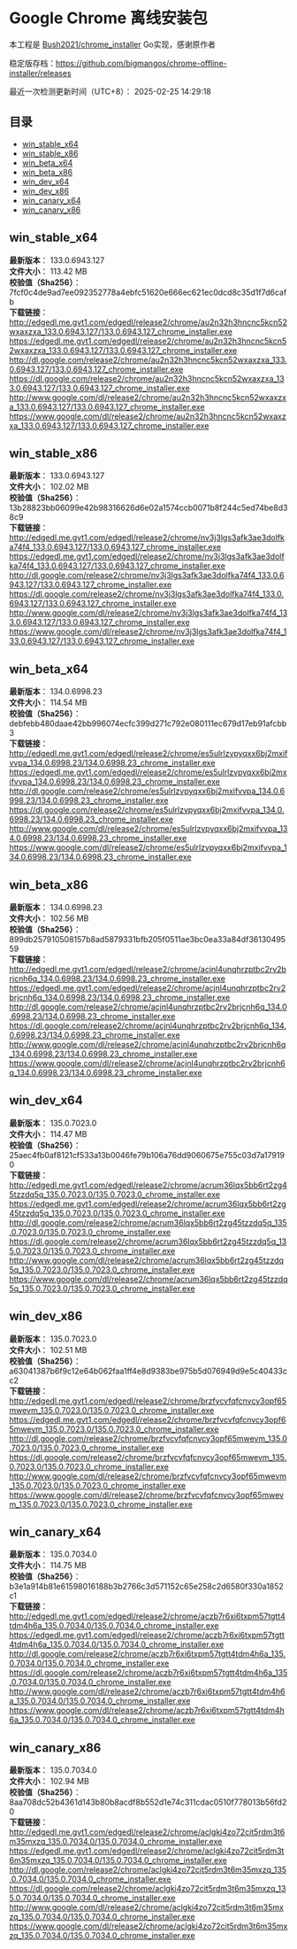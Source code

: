 # Google Chrome 离线安装包
本工程是 [Bush2021/chrome_installer](https://github.com/Bush2021/chrome_installer) Go实现，感谢原作者

稳定版存档：<https://github.com/bigmangos/chrome-offline-installer/releases>

最近一次检测更新时间（UTC+8）：
2025-02-25 14:29:18

## 目录
* [win_stable_x64](https://github.com/bigmangos/chrome-offline-installer?tab=readme-ov-file#win_stable_x64)
* [win_stable_x86](https://github.com/bigmangos/chrome-offline-installer?tab=readme-ov-file#win_stable_x86)
* [win_beta_x64](https://github.com/bigmangos/chrome-offline-installer?tab=readme-ov-file#win_beta_x64)
* [win_beta_x86](https://github.com/bigmangos/chrome-offline-installer?tab=readme-ov-file#win_beta_x86)
* [win_dev_x64](https://github.com/bigmangos/chrome-offline-installer?tab=readme-ov-file#win_dev_x64)
* [win_dev_x86](https://github.com/bigmangos/chrome-offline-installer?tab=readme-ov-file#win_dev_x86)
* [win_canary_x64](https://github.com/bigmangos/chrome-offline-installer?tab=readme-ov-file#win_canary_x64)
* [win_canary_x86](https://github.com/bigmangos/chrome-offline-installer?tab=readme-ov-file#win_canary_x86)

## win_stable_x64
**最新版本**： 133.0.6943.127  
**文件大小**： 113.42 MB  
**校验值（Sha256）**： 7fcf0c4de9ad7ee092352778a4ebfc51620e666ec621ec0dcd8c35d1f7d6cafb  
**下载链接**：
http://edgedl.me.gvt1.com/edgedl/release2/chrome/au2n32h3hncnc5kcn52wxaxzxa_133.0.6943.127/133.0.6943.127_chrome_installer.exe
https://edgedl.me.gvt1.com/edgedl/release2/chrome/au2n32h3hncnc5kcn52wxaxzxa_133.0.6943.127/133.0.6943.127_chrome_installer.exe
http://dl.google.com/release2/chrome/au2n32h3hncnc5kcn52wxaxzxa_133.0.6943.127/133.0.6943.127_chrome_installer.exe
https://dl.google.com/release2/chrome/au2n32h3hncnc5kcn52wxaxzxa_133.0.6943.127/133.0.6943.127_chrome_installer.exe
http://www.google.com/dl/release2/chrome/au2n32h3hncnc5kcn52wxaxzxa_133.0.6943.127/133.0.6943.127_chrome_installer.exe
https://www.google.com/dl/release2/chrome/au2n32h3hncnc5kcn52wxaxzxa_133.0.6943.127/133.0.6943.127_chrome_installer.exe
## win_stable_x86
**最新版本**： 133.0.6943.127  
**文件大小**： 102.02 MB  
**校验值（Sha256）**： 13b28823bb06099e42b98316626d6e02a1574ccb0071b8f244c5ed74be8d38c9  
**下载链接**：
http://edgedl.me.gvt1.com/edgedl/release2/chrome/nv3j3lgs3afk3ae3dolfka74f4_133.0.6943.127/133.0.6943.127_chrome_installer.exe
https://edgedl.me.gvt1.com/edgedl/release2/chrome/nv3j3lgs3afk3ae3dolfka74f4_133.0.6943.127/133.0.6943.127_chrome_installer.exe
http://dl.google.com/release2/chrome/nv3j3lgs3afk3ae3dolfka74f4_133.0.6943.127/133.0.6943.127_chrome_installer.exe
https://dl.google.com/release2/chrome/nv3j3lgs3afk3ae3dolfka74f4_133.0.6943.127/133.0.6943.127_chrome_installer.exe
http://www.google.com/dl/release2/chrome/nv3j3lgs3afk3ae3dolfka74f4_133.0.6943.127/133.0.6943.127_chrome_installer.exe
https://www.google.com/dl/release2/chrome/nv3j3lgs3afk3ae3dolfka74f4_133.0.6943.127/133.0.6943.127_chrome_installer.exe
## win_beta_x64
**最新版本**： 134.0.6998.23  
**文件大小**： 114.54 MB  
**校验值（Sha256）**： debfebb480daae42bb996074ecfc399d271c792e080111ec679d17eb91afcbb3  
**下载链接**：
http://edgedl.me.gvt1.com/edgedl/release2/chrome/es5ulrlzvpyqxx6bj2mxifvvpa_134.0.6998.23/134.0.6998.23_chrome_installer.exe
https://edgedl.me.gvt1.com/edgedl/release2/chrome/es5ulrlzvpyqxx6bj2mxifvvpa_134.0.6998.23/134.0.6998.23_chrome_installer.exe
http://dl.google.com/release2/chrome/es5ulrlzvpyqxx6bj2mxifvvpa_134.0.6998.23/134.0.6998.23_chrome_installer.exe
https://dl.google.com/release2/chrome/es5ulrlzvpyqxx6bj2mxifvvpa_134.0.6998.23/134.0.6998.23_chrome_installer.exe
http://www.google.com/dl/release2/chrome/es5ulrlzvpyqxx6bj2mxifvvpa_134.0.6998.23/134.0.6998.23_chrome_installer.exe
https://www.google.com/dl/release2/chrome/es5ulrlzvpyqxx6bj2mxifvvpa_134.0.6998.23/134.0.6998.23_chrome_installer.exe
## win_beta_x86
**最新版本**： 134.0.6998.23  
**文件大小**： 102.56 MB  
**校验值（Sha256）**： 899db257910508157b8ad5879331bfb205f0511ae3bc0ea33a84df3613049559  
**下载链接**：
http://edgedl.me.gvt1.com/edgedl/release2/chrome/acjnl4unqhrzptbc2rv2brjcnh6q_134.0.6998.23/134.0.6998.23_chrome_installer.exe
https://edgedl.me.gvt1.com/edgedl/release2/chrome/acjnl4unqhrzptbc2rv2brjcnh6q_134.0.6998.23/134.0.6998.23_chrome_installer.exe
http://dl.google.com/release2/chrome/acjnl4unqhrzptbc2rv2brjcnh6q_134.0.6998.23/134.0.6998.23_chrome_installer.exe
https://dl.google.com/release2/chrome/acjnl4unqhrzptbc2rv2brjcnh6q_134.0.6998.23/134.0.6998.23_chrome_installer.exe
http://www.google.com/dl/release2/chrome/acjnl4unqhrzptbc2rv2brjcnh6q_134.0.6998.23/134.0.6998.23_chrome_installer.exe
https://www.google.com/dl/release2/chrome/acjnl4unqhrzptbc2rv2brjcnh6q_134.0.6998.23/134.0.6998.23_chrome_installer.exe
## win_dev_x64
**最新版本**： 135.0.7023.0  
**文件大小**： 114.47 MB  
**校验值（Sha256）**： 25aec4fb0af8121cf533a13b0046fe79b106a76dd9060675e755c03d7a179190  
**下载链接**：
http://edgedl.me.gvt1.com/edgedl/release2/chrome/acrum36lqx5bb6rt2zg45tzzdq5q_135.0.7023.0/135.0.7023.0_chrome_installer.exe
https://edgedl.me.gvt1.com/edgedl/release2/chrome/acrum36lqx5bb6rt2zg45tzzdq5q_135.0.7023.0/135.0.7023.0_chrome_installer.exe
http://dl.google.com/release2/chrome/acrum36lqx5bb6rt2zg45tzzdq5q_135.0.7023.0/135.0.7023.0_chrome_installer.exe
https://dl.google.com/release2/chrome/acrum36lqx5bb6rt2zg45tzzdq5q_135.0.7023.0/135.0.7023.0_chrome_installer.exe
http://www.google.com/dl/release2/chrome/acrum36lqx5bb6rt2zg45tzzdq5q_135.0.7023.0/135.0.7023.0_chrome_installer.exe
https://www.google.com/dl/release2/chrome/acrum36lqx5bb6rt2zg45tzzdq5q_135.0.7023.0/135.0.7023.0_chrome_installer.exe
## win_dev_x86
**最新版本**： 135.0.7023.0  
**文件大小**： 102.51 MB  
**校验值（Sha256）**： a63041387b6f9c12e64b062faa1ff4e8d9383be975b5d076949d9e5c40433cc2  
**下载链接**：
http://edgedl.me.gvt1.com/edgedl/release2/chrome/brzfvcvfqfcnvcy3opf65mwevm_135.0.7023.0/135.0.7023.0_chrome_installer.exe
https://edgedl.me.gvt1.com/edgedl/release2/chrome/brzfvcvfqfcnvcy3opf65mwevm_135.0.7023.0/135.0.7023.0_chrome_installer.exe
http://dl.google.com/release2/chrome/brzfvcvfqfcnvcy3opf65mwevm_135.0.7023.0/135.0.7023.0_chrome_installer.exe
https://dl.google.com/release2/chrome/brzfvcvfqfcnvcy3opf65mwevm_135.0.7023.0/135.0.7023.0_chrome_installer.exe
http://www.google.com/dl/release2/chrome/brzfvcvfqfcnvcy3opf65mwevm_135.0.7023.0/135.0.7023.0_chrome_installer.exe
https://www.google.com/dl/release2/chrome/brzfvcvfqfcnvcy3opf65mwevm_135.0.7023.0/135.0.7023.0_chrome_installer.exe
## win_canary_x64
**最新版本**： 135.0.7034.0  
**文件大小**： 114.75 MB  
**校验值（Sha256）**： b3e1a914b81e61598016188b3b2766c3d571152c65e258c2d6580f330a1852c1  
**下载链接**：
http://edgedl.me.gvt1.com/edgedl/release2/chrome/aczb7r6xi6txpm57tgtt4tdm4h6a_135.0.7034.0/135.0.7034.0_chrome_installer.exe
https://edgedl.me.gvt1.com/edgedl/release2/chrome/aczb7r6xi6txpm57tgtt4tdm4h6a_135.0.7034.0/135.0.7034.0_chrome_installer.exe
http://dl.google.com/release2/chrome/aczb7r6xi6txpm57tgtt4tdm4h6a_135.0.7034.0/135.0.7034.0_chrome_installer.exe
https://dl.google.com/release2/chrome/aczb7r6xi6txpm57tgtt4tdm4h6a_135.0.7034.0/135.0.7034.0_chrome_installer.exe
http://www.google.com/dl/release2/chrome/aczb7r6xi6txpm57tgtt4tdm4h6a_135.0.7034.0/135.0.7034.0_chrome_installer.exe
https://www.google.com/dl/release2/chrome/aczb7r6xi6txpm57tgtt4tdm4h6a_135.0.7034.0/135.0.7034.0_chrome_installer.exe
## win_canary_x86
**最新版本**： 135.0.7034.0  
**文件大小**： 102.94 MB  
**校验值（Sha256）**： 8aa708dc52b4361d143b80b8acdf8b552d1e74c311cdac0510f778013b56fd20  
**下载链接**：
http://edgedl.me.gvt1.com/edgedl/release2/chrome/aclgki4zo72cit5rdm3t6m35mxzq_135.0.7034.0/135.0.7034.0_chrome_installer.exe
https://edgedl.me.gvt1.com/edgedl/release2/chrome/aclgki4zo72cit5rdm3t6m35mxzq_135.0.7034.0/135.0.7034.0_chrome_installer.exe
http://dl.google.com/release2/chrome/aclgki4zo72cit5rdm3t6m35mxzq_135.0.7034.0/135.0.7034.0_chrome_installer.exe
https://dl.google.com/release2/chrome/aclgki4zo72cit5rdm3t6m35mxzq_135.0.7034.0/135.0.7034.0_chrome_installer.exe
http://www.google.com/dl/release2/chrome/aclgki4zo72cit5rdm3t6m35mxzq_135.0.7034.0/135.0.7034.0_chrome_installer.exe
https://www.google.com/dl/release2/chrome/aclgki4zo72cit5rdm3t6m35mxzq_135.0.7034.0/135.0.7034.0_chrome_installer.exe
